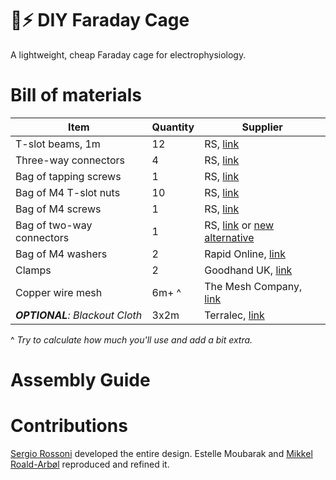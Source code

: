 # 🔬⚡️ DIY Faraday Cage
A lightweight, cheap Faraday cage for electrophysiology.

# Bill of materials
| Item                      | Quantity | Supplier |
|---------------------------|----------|----------|
| T-slot beams, 1m          | 12       | RS, [link](https://uk.rs-online.com/web/p/tubing-and-profile-struts/7613280) |
| Three-way connectors      | 4        | RS, [link](https://uk.rs-online.com/web/p/connecting-components/7675575) |
| Bag of tapping screws     | 1        | RS, [link](https://uk.rs-online.com/web/p/connecting-components/4667304) |
| Bag of M4 T-slot nuts     | 10       | RS, [link](https://uk.rs-online.com/web/p/connecting-components/7675525) |
| Bag of M4 screws          | 1        | RS, [link](https://uk.rs-online.com/web/p/machine-screws/0560697) |
| Bag of two-way connectors | 1        | RS, [link](https://uk.rs-online.com/web/p/connecting-components/1809137) or [new alternative](https://uk.rs-online.com/web/p/connecting-components/3901798/)|
| Bag of M4 washers         | 2        | Rapid Online, [link](https://www.rapidonline.com/Catalogue/Search?Query=Toolcraft%20194725%20Steel%20Washers%20%20Form%20A%20DIN%209021%20M4%20Pack%20Of%20100) |
| Clamps                    | 2        | Goodhand UK, [link](https://www.goodhanduk.co.uk/Catalogue/Standard-Parts/Clamping-Levers-Tension-Levers-Cam-Levers/Cam-Levers/K0647-Adjustable-Cam-Levers-In-Stainless-Steel-Sizes-M3-M10/K0647-Adjustable-Cam-Levers-In-Stainless-Steel-M4-Threads/Adjustable-Cam-Lever-In-Stainless-Steel-Size-9-M4X15-K06479512004X15) |
| Copper wire mesh          | 6m+ ^     | The Mesh Company, [link](https://themeshcompany.com/product/pure-copper-99-9-woven-wire-mesh-0-263mm-hole-0-16mm-wire-60-lpi/?attribute_pa_sheet-size=5m-x-1000mm) |
| ***OPTIONAL**: Blackout Cloth* | 3x2m | Terralec, [link](https://www.terralec.co.uk/stage__theatre_curtains/theatre_stage_blackout_cloth__3_metre_width/32773_p.html) |

^ *Try to calculate how much you'll use and add a bit extra.*
# Assembly Guide


# Contributions
[Sergio Rossoni](https://orcid.org/0000-0003-0709-9173) developed the entire design. 
Estelle Moubarak and [Mikkel Roald-Arbøl](https://orcid.org/0000-0002-9998-0058) reproduced and refined it.
